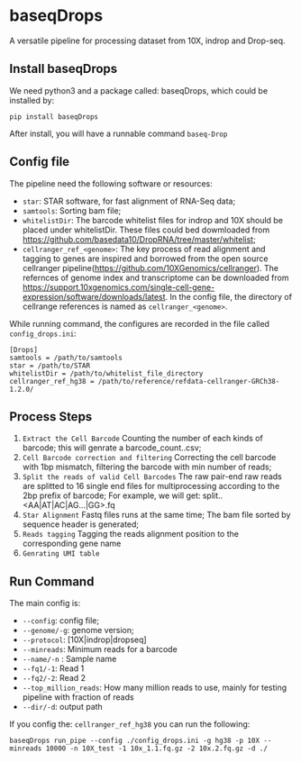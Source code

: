 # baseqDrops
A versatile pipeline for processing dataset from 10X, indrop and Drop-seq.

## Install baseqDrops
We need python3 and a package called: baseqDrops, which could be installed by:

    pip install baseqDrops

After install, you will have a runnable command `baseq-Drop`

## Config file

The pipeline need the following software or resources:

+ `star`: STAR software, for fast alignment of RNA-Seq data;
+ `samtools`: Sorting bam file;
+ `whitelistDir`: The barcode whitelist files for indrop and 10X should be placed under whitelistDir. These files could bed dowmloaded from https://github.com/basedata10/DropRNA/tree/master/whitelist;
+ `cellranger_ref_<genome>`: The key process of read alignment and tagging to genes are inspired and borrowed from the open source cellranger pipeline(https://github.com/10XGenomics/cellranger). The refernces of genome index and transcriptome can be downloaded from https://support.10xgenomics.com/single-cell-gene-expression/software/downloads/latest.
In the config file, the directory of cellrange references is named as `cellranger_<genome>`.

While running command, the configures are recorded in the file called `config_drops.ini`:

    [Drops]
    samtools = /path/to/samtools
    star = /path/to/STAR
    whitelistDir = /path/to/whitelist_file_directory
    cellranger_ref_hg38 = /path/to/reference/refdata-cellranger-GRCh38-1.2.0/


## Process Steps

1. `Extract the Cell Barcode` Counting the number of each kinds of barcode; this will genrate a barcode_count.<sample>.csv;
2. `Cell Barcode correction and filtering` Correcting the cell barcode with 1bp mismatch, filtering the barcode with min number of reads;
3. `Split the reads of valid Cell Barcodes` The raw pair-end raw reads are splitted to 16 single end files for multiprocessing according to the 2bp prefix of barcode; For example, we will get: split.<sample>.<AA|AT|AC|AG...|GG>.fq
4. `Star Alignment` Fastq files runs at the same time; The bam file sorted by sequence header is generated;
5. `Reads tagging` Tagging the reads alignment position to the corresponding gene name
6. `Genrating UMI table`


## Run Command

The main config is:

+ `--config`: config file;
+ `--genome/-g`: genome version;
+ `--protocol`: [10X|indrop|dropseq]
+ `--minreads`:  Minimum reads for a barcode
+ `--name/-n` : Sample name
+ `--fq1/-1`: Read 1
+ `--fq2/-2`: Read 2
+ `--top_million_reads`: How many million reads to use, mainly for testing pipeline with fraction of reads
+ `--dir/-d`: output path

If you config the: `cellranger_ref_hg38` you can run the following:

    baseqDrops run_pipe --config ./config_drops.ini -g hg38 -p 10X --minreads 10000 -n 10X_test -1 10x_1.1.fq.gz -2 10x.2.fq.gz -d ./


